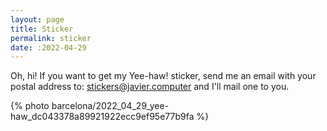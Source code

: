 ```yaml
---
layout: page
title: Sticker
permalink: sticker
date: :2022-04-29
---
```


Oh, hi! If you want to get my Yee-haw! sticker, send me an email with your postal
address to:
[stickers@javier.computer](mailto:stickers@javier.computer?subject=Stickers) and I'll mail one to you.

{% photo barcelona/2022_04_29_yee-haw_dc043378a89921922ecc9ef95e77b9fa %}
